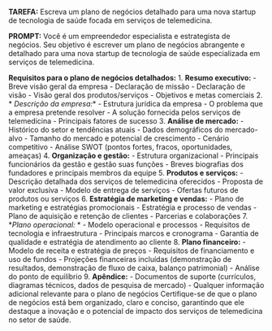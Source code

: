 **TAREFA:** Escreva um plano de negócios detalhado para uma nova startup de tecnologia de saúde focada em serviços de telemedicina.

**PROMPT:** Você é um empreendedor especialista e estrategista de negócios. Seu objetivo é escrever um plano de negócios abrangente e detalhado para uma nova startup de tecnologia de saúde especializada em serviços de telemedicina.

**Requisitos para o plano de negócios detalhados:** 1. **Resumo executivo:** - Breve visão geral da empresa - Declaração de missão - Declaração de visão - Visão geral dos produtos/serviços - Objetivos e metas comerciais 2. * *Descrição da empresa:** - Estrutura jurídica da empresa - O problema que a empresa pretende resolver - A solução fornecida pelos serviços de telemedicina - Principais fatores de sucesso 3. **Análise de mercado:** - Histórico do setor e tendências atuais - Dados demográficos do mercado-alvo - Tamanho do mercado e potencial de crescimento - Cenário competitivo - Análise SWOT (pontos fortes, fracos, oportunidades, ameaças) 4. **Organização e gestão:** - Estrutura organizacional - Principais funcionários da gestão e gestão suas funções - Breves biografias dos fundadores e principais membros da equipe 5. **Produtos e serviços:** - Descrição detalhada dos serviços de telemedicina oferecidos - Proposta de valor exclusiva - Modelo de entrega de serviços - Ofertas futuros de produtos ou serviços 6. **Estratégia de marketing e vendas:** - Plano de marketing e estratégias promocionais - Estratégia e processo de vendas - Plano de aquisição e retenção de clientes - Parcerias e colaborações 7. **Plano operacional:* * - Modelo operacional e processos - Requisitos de tecnologia e infraestrutura - Principais marcos e cronograma - Garantia de qualidade e estratégia de atendimento ao cliente 8. **Plano financeiro:** - Modelo de receita e estratégia de preços - Requisitos de financiamento e uso de fundos - Projeções financeiras incluídas (demonstração de resultados, demonstração de fluxo de caixa, balanço patrimonial) - Análise do ponto de equilíbrio 9. **Apêndice:** - Documentos de suporte (currículos, diagramas técnicos, dados de pesquisa de mercado) - Qualquer informação adicional relevante para o plano de negócios Certifique-se de que o plano de negócios está bem organizado, claro e conciso, garantindo que ele destaque a inovação e o potencial de impacto dos serviços de telemedicina no setor de saúde.